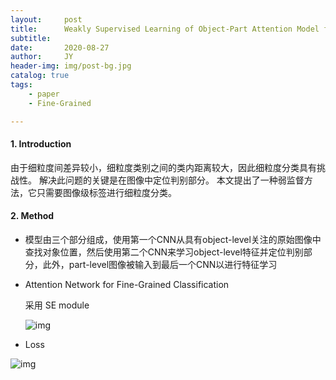 ```yaml
---
layout:     post
title:      Weakly Supervised Learning of Object-Part Attention Model for Fine-Grained Image Classification
subtitle:   
date:       2020-08-27
author:     JY
header-img: img/post-bg.jpg
catalog: true
tags:
    - paper
    - Fine-Grained

---
```






#### 1. Introduction

​       由于细粒度间差异较小，细粒度类别之间的类内距离较大，因此细粒度分类具有挑战性。 解决此问题的关键是在图像中定位判别部分。 本文提出了一种弱监督方法，它只需要图像级标签进行细粒度分类。



#### 2. Method 

- 模型由三个部分组成，使用第一个CNN从具有object-level关注的原始图像中查找对象位置，然后使用第二个CNN来学习object-level特征并定位判别部分，此外，part-level图像被输入到最后一个CNN以进行特征学习

- Attention Network for Fine-Grained Classification

  采用 SE module

  ![img](https://github.com/ZJU-CVs/zju-cvs.github.io/raw/master/img/picture/SEnet1.png)

- Loss

![img](https://github.com/ZJU-CVs/zju-cvs.github.io/raw/master/img/picture/1.png)
